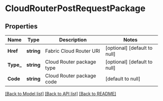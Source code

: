 # CloudRouterPostRequestPackage

## Properties
Name | Type | Description | Notes
------------ | ------------- | ------------- | -------------
**Href** | **string** | Fabric Cloud Router URI | [optional] [default to null]
**Type_** | **string** | Cloud Router package type | [optional] [default to null]
**Code** | **string** | Cloud Router package code | [default to null]

[[Back to Model list]](../README.md#documentation-for-models) [[Back to API list]](../README.md#documentation-for-api-endpoints) [[Back to README]](../README.md)

